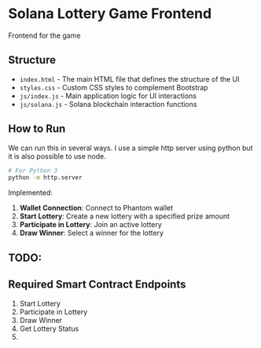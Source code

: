 # Solana Lottery Game Frontend

Frontend for the game

## Structure

- `index.html` - The main HTML file that defines the structure of the UI
- `styles.css` - Custom CSS styles to complement Bootstrap
- `js/index.js` - Main application logic for UI interactions
- `js/solana.js` - Solana blockchain interaction functions

## How to Run

We can run this in several ways. I use a simple http server using python but it is also possible to use node. 


```bash
# For Python 3
python -m http.server
```

Implemented:

1. **Wallet Connection**: Connect to Phantom wallet
2. **Start Lottery**: Create a new lottery with a specified prize amount
3. **Participate in Lottery**: Join an active lottery
4. **Draw Winner**: Select a winner for the lottery

## TODO:

## Required Smart Contract Endpoints

1. Start Lottery
2. Participate in Lottery
3. Draw Winner
4. Get Lottery Status
5. 
